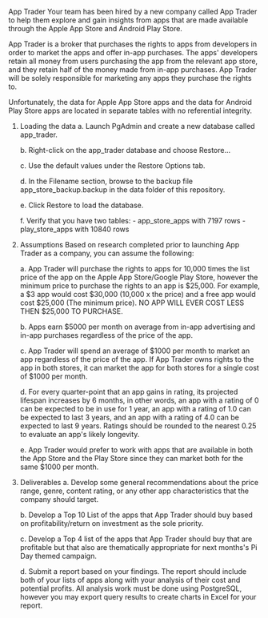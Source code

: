App Trader
Your team has been hired by a new company called App Trader to help them explore and gain insights from apps that are made available through the Apple App Store and Android Play Store.   

App Trader is a broker that purchases the rights to apps from developers in order to market the apps and offer in-app purchases. The apps' developers retain all money from users purchasing the app from the relevant app store, and they retain half of the money made from in-app purchases. App Trader will be solely responsible for marketing any apps they purchase the rights to.

Unfortunately, the data for Apple App Store apps and the data for Android Play Store apps are located in separate tables with no referential integrity.

1. Loading the data
	a. Launch PgAdmin and create a new database called app_trader.

	b. Right-click on the app_trader database and choose Restore...

	c. Use the default values under the Restore Options tab.

	d. In the Filename section, browse to the backup file app_store_backup.backup in the data folder of this repository.

	e. Click Restore to load the database.

	f. Verify that you have two tables:
		- app_store_apps with 7197 rows
		- play_store_apps with 10840 rows

2. Assumptions
Based on research completed prior to launching App Trader as a company, you can assume the following:

	a. App Trader will purchase the rights to apps for 10,000 times the list price of the app on the Apple App Store/Google Play Store, however the minimum price to purchase the rights to an app is $25,000. For example, a $3 app would cost $30,000 (10,000 x the price) and a free app would cost $25,000 (The minimum price). NO APP WILL EVER COST LESS THEN $25,000 TO PURCHASE.

	b. Apps earn $5000 per month on average from in-app advertising and in-app purchases regardless of the price of the app.

	c. App Trader will spend an average of $1000 per month to market an app regardless of the price of the app. If App Trader owns rights to the app in both stores, it can market the app for both stores for a single cost of $1000 per month.

	d. For every quarter-point that an app gains in rating, its projected lifespan increases by 6 months, in other words, an app with a rating of 0 can be expected to be in use for 1 year, an app with a rating of 1.0 can be expected to last 3 years, and an app with a rating of 4.0 can be expected to last 9 years. Ratings should be rounded to the nearest 0.25 to evaluate an app's likely longevity.

	e. App Trader would prefer to work with apps that are available in both the App Store and the Play Store since they can market both for the same $1000 per month.

3. Deliverables
	a. Develop some general recommendations about the price range, genre, content rating, or any other app characteristics that the company should target.

	b. Develop a Top 10 List of the apps that App Trader should buy based on profitability/return on investment as the sole priority.

	c. Develop a Top 4 list of the apps that App Trader should buy that are profitable but that also are thematically appropriate for next months's Pi Day themed campaign.

	d. Submit a report based on your findings. The report should include both of your lists of apps along with your analysis of their cost and potential profits. All analysis work must be done using PostgreSQL, however you may export query results to create charts in Excel for your report.